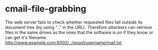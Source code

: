# cmail-file-grabbing

The web server fails to check whether requested files fall outside its document tree (by using ".." in the URL). 
Therefore attackers can retrieve files in the same drives as the ones that the software is on if they know or can get it's filename.
http://www.example.com:8002/../spool/username/mail.txt
